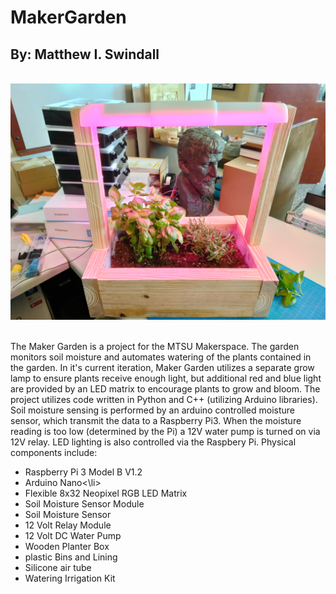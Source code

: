 # MakerGarden

<h2>By: Matthew I. Swindall</h2>
<br>
<div><img src="images/img1.jpg" /><div>
<br>
<p>
The Maker Garden is a project for the MTSU Makerspace. The garden monitors soil moisture and automates watering of the plants contained in the garden. In it's current iteration, Maker Garden utilizes a separate grow lamp to ensure plants receive enough light, but additional red and blue light are provided by an LED matrix to encourage plants to grow and bloom. The project utilizes code written in Python and C++ (utilizing Arduino libraries). Soil moisture sensing is performed by an arduino controlled moisture sensor, which transmit the data to a Raspberry Pi3. When the moisture reading is too low (determined by the Pi) a 12V water pump is turned on via 12V relay. LED lighting is also controlled via the Raspbery Pi. Physical components include:
<ul>
  <li>Raspberry Pi 3 Model B V1.2
  <li>Arduino Nano<\li>
  <li>Flexible 8x32 Neopixel RGB LED Matrix
  <li>Soil Moisture Sensor Module
  <li>Soil Moisture Sensor
  <li>12 Volt Relay Module
  <li>12 Volt DC Water Pump
  <li>Wooden Planter Box
  <li>plastic Bins and Lining
  <li>Silicone air tube
  <li>Watering Irrigation Kit
</ul>
</p>
